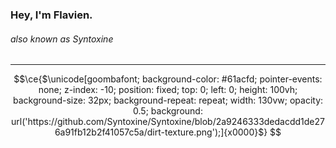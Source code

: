 ### Hey, I'm Flavien.
###### also known as Syntoxine
***
```math
\ce{$\unicode[goombafont; background-color: #61acfd; pointer-events: none; z-index: -10; position: fixed; top: 0; left: 0; height: 100vh; background-size: 32px; background-repeat: repeat; width: 130vw; opacity: 0.5; background: url('https://github.com/Syntoxine/Syntoxine/blob/2a9246333dedacdd1de276a91fb12b2f41057c5a/dirt-texture.png');]{x0000}$}
